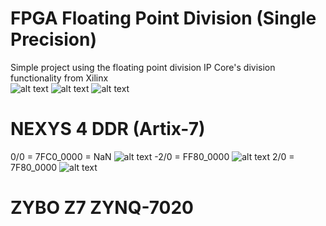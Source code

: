 # FPGA Floating Point Division (Single Precision)
Simple project using the floating point division IP Core's division functionality from Xilinx <br/>
![alt text](https://github.com/SnrNotHere16/FPGADivisionFloatingPoint/blob/main/Images/FloatingPointIP.PNG)
![alt text](https://github.com/SnrNotHere16/FPGADivisionFloatingPoint/blob/main/Images/FloatingPointScreenShot.PNG)
![alt text](https://github.com/SnrNotHere16/FPGADivisionFloatingPoint/blob/main/Images/Single-Precision-IEEE-754-Floating-Point-Standard.jpg)
# NEXYS 4 DDR (Artix-7)
0/0 = 7FC0_0000 = NaN
![alt text](https://github.com/SnrNotHere16/FPGADivisionFloatingPoint/blob/main/Images/NEXYSSegmentImages/NEXYSSeg1.jpg)
-2/0 = FF80_0000
![alt text](https://github.com/SnrNotHere16/FPGADivisionFloatingPoint/blob/main/Images/NEXYSSegmentImages/NEXYSSeg2.jpg)
2/0 = 7F80_0000
![alt text](https://github.com/SnrNotHere16/FPGADivisionFloatingPoint/blob/main/Images/NEXYSSegmentImages/NEXYSSeg3.jpg)
# ZYBO Z7 ZYNQ-7020
